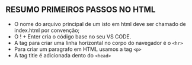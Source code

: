 ## RESUMO PRIMEIROS PASSOS NO HTML

- O nome do arquivo principal de um isto em html deve ser chamado de index.html por convenção;
- O ! + Enter cria o código base no seu VS CODE.
- A tag para criar uma linha horizontal no corpo do navegador é o ```<hr>```
- Para criar um paragrafo em HTML usamos a tag ```<p>```
- A tag title é adicionada dento do ```<head>```

